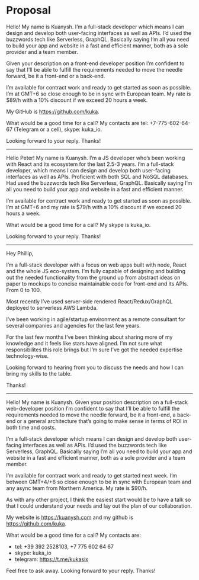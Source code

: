 # Proposal

Hello! My name is Kuanysh. I’m a full-stack developer which means I can design
and develop both user-facing interfaces as well as APIs. I’d used the buzzwords
tech like Serverless, GraphQL. Basically saying I’m all you need to build your
app and website in a fast and efficient manner, both as a sole provider and a
team member.

Given your description on a front-end developer position I’m confident to say
that I’ll be able to fulfill the requirements needed to move the needle
forward, be it a front-end or a back-end.

I’m available for contract work and ready to get started as soon as possible.
I’m at GMT+6 so close enough to be in sync with European team. My rate is $89/h
with a 10% discount if we exceed 20 hours a week.

My GitHub is https://github.com/kuka.

What would be a good time for a call? My contacts are tel: +7-775-602-64-67
(Telegram or a cell), skype: kuka_io.

Looking forward to your reply. Thanks!

---

Hello Peter! My name is Kuanysh. I’m a JS developer who’s been working with
React and its ecosystem for the last 2.5-3 years. I’m a full-stack developer,
which means I can design and develop both user-facing interfaces as well as
APIs. Proficient with both SQL and NoSQL databases. Had used the buzzwords tech
like Serverless, GraphQL. Basically saying I’m all you need to build your app
and website in a fast and efficient manner.

I’m available for contract work and ready to get started as soon as possible.
I’m at GMT+6 and my rate is $79/h with a 10% discount if we exceed 20 hours a
week.

What would be a good time for a call? My skype is kuka_io.

Looking forward to your reply. Thanks!

---

Hey Phillip,

I’m a full-stack developer with a focus on web apps built with node, React and the whole JS eco-system. I’m fully capable of designing and building out the needed functionality from the ground up from
abstract ideas on paper to mockups to concise maintainable code for front-end and its APIs. From 0 to 100.

Most recently I’ve used server-side rendered React/Redux/GraphQL deployed to serverless AWS Lambda.

I’ve been working in agile/startup environment as a remote consultant for several companies and agencies for the last few years.

For the last few months I’ve been thinking about sharing more of my knowledge and it feels like stars have aligned. I’m not sure what responsibilites this role brings but I’m sure I’ve got the needed
expertise technology-wise.

Looking forward to hearing from you to discuss the needs and how I can bring my skills to the table.

Thanks!

---

Hello! My name is Kuanysh. Given your position description  on a full-stack web-developer position I’m confident to say that I’ll be able to fulfill the requirements needed to move the needle forward, be it a front-end, a back-end or a general architecture that’s going to make sense in terms of ROI in both time and costs.

I’m a full-stack developer which means I can design and develop both user-facing interfaces as well as APIs. I’d used the buzzwords
tech like Serverless, GraphQL. Basically saying I’m all you need to build your app and website in a fast and efficient manner, both as a sole provider and a
team member.

I’m available for contract work and ready to get started next week. I’m between GMT+4/+6 so close enough to be in sync with European team and any async team from Northern America. My rate is $90/h.

As with any other project, I think the easiest start would be to have a talk so that I could understand your needs and lay out the plan of our collaboration.

My website is https://kuanysh.com and my github is https://github.com/kuka.

What would be a good time for a call? My contacts are:
- tel: +39 392 2528103, +7 775 602 64 67
- skype: kuka_io
- telegram: https://t.me/kukasix

Feel free to ask away. Looking forward to your reply. Thanks!

